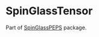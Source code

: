 # SpinGlassTensor

Part of [SpinGlassPEPS](https://github.com/euro-hpc-pl/SpinGlassPEPS.jl) package. 